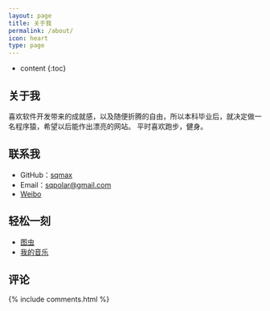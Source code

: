 ```yaml
---
layout: page
title: 关于我
permalink: /about/
icon: heart
type: page
---
```


* content
{:toc}

## 关于我

喜欢软件开发带来的成就感，以及随便折腾的自由，所以本科毕业后，就决定做一名程序猿，希望以后能作出漂亮的网站。
平时喜欢跑步，健身。

## 联系我

* GitHub：[sqmax](https://github.com/sqmax)
* Email：sqpolar@gmail.com
* [Weibo](https://weibo.com/6454235156)


## 轻松一刻

* [图虫](https://sqmax.tuchong.com/)
* [我的音乐](http://music.163.com/#/user/home?id=1375636217)


## 评论

{% include comments.html %}
